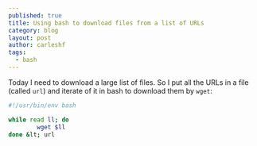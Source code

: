 ```yaml
---
published: true
title: Using bash to download files from a list of URLs
category: blog
layout: post
author: carleshf
tags:
  - bash
---
```


Today I need to download a large list of files. So I put all the URLs in a file (called `url`) and iterate of it in bash to download them by `wget`:

```bash
#!/usr/bin/env bash

while read ll; do
        wget $ll
done &lt; url
```

